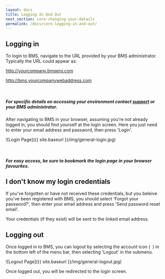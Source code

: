 ```yaml
---
layout: docs
title: Logging In And Out
next_section: core-changing-your-details
permalink: /docs/core-logging-in-and-out/
---
```


## Logging in

To login to BMS, navigate to the URL provided by your BMS administrator. Typically the URL could appear as:

http://yourcompany.bmserp.com

http://bms.yourcompanywebaddress.com

<div class="note info">
  <span class="icon-quote-left icon-large">&nbsp;</span>
  <h5>For specific details on accessing your environment contact <a id="Intercom" class="noRedirect" href="mailto:c772676240e0bea1fa03f8bbf21edc26778efc65@incoming.intercom.io">support</a> or your BMS administrator.</h5>
</div>

After navigating to BMS in your browser, assuming you're not already logged in, you should find yourself at the login screen. Here you just need to enter your email address and password, then press 'Login'.

![Login Page]({{ site.baseurl }}/img/general-login.jpg)

<div class="note">
  <span class="icon-star icon-large">&nbsp;</span>
  <h5>For easy access, be sure to bookmark the login page in your browser favourites.</h5>
</div>


## I don't know my login credentials

If you've forgotten or have not received these credentials, but you beleive you've been registered with BMS, you should select 'Forgot your password?', then enter your email address and press 'Send password reset email'.

Your credentials (if they exist) will be sent to the linked email address.

## Logging out

Once logged in to BMS, you can logout by selecting the account icon (&nbsp;<span class="icon-user">&nbsp;</span>) in the bottom left of the menu bar, then selecting 'Logout' in the submenu.

![Logout Page]({{ site.baseurl }}/img/general-logout.jpg)

Once logged out, you will be redirected to the login screen.